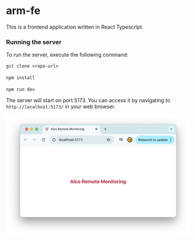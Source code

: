 # arm-fe

This is a frontend application written in React Typescript.

### Running the server

To run the server, execute the following command:

```
git clone <repo-url>

npm install

npm run dev
```

The server will start on port 5173. You can access it by navigating to `http://localhost:5173/` in your web browser.

![localhost](screenshots/localhost.png)